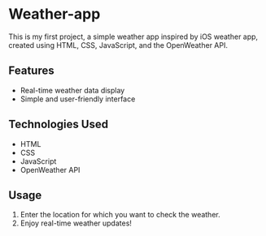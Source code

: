 # Weather-app

This is my first project, a simple weather app inspired by iOS weather app, created using HTML, CSS, JavaScript, and the OpenWeather API.

## Features

- Real-time weather data display
- Simple and user-friendly interface

## Technologies Used

- HTML
- CSS
- JavaScript
- OpenWeather API

## Usage

1. Enter the location for which you want to check the weather.
2. Enjoy real-time weather updates!
